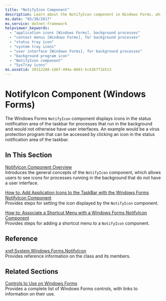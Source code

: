 ```yaml
---
title: "NotifyIcon Component"
description: Learn about the NotifyIcon component in Windows Forms, which displays icons in the the taskbar for processes that run in the background.
ms.date: "03/30/2017"
ms.service: dotnet-framework
helpviewer_keywords: 
  - "application icons [Windows Forms], background processes"
  - "context menus [Windows Forms], for background processes"
  - "status tray icon"
  - "system tray icons"
  - "user interface [Windows Forms], for background processes"
  - "background program icon"
  - "NotifyIcon component"
  - "SysTray icons"
ms.assetid: 20312268-1d67-494a-8601-5c43b7f1b513
---
```

# NotifyIcon Component (Windows Forms)

The Windows Forms `NotifyIcon` component displays icons in the status notification area of the taskbar for processes that run in the background and would not otherwise have user interfaces. An example would be a virus protection program that can be accessed by clicking an icon in the status notification area of the taskbar.  
  
## In This Section  

[NotifyIcon Component Overview](notifyicon-component-overview-windows-forms.md)\
Introduces the general concepts of the `NotifyIcon` component, which allows users to see icons for processes running in the background that do not have a user interface.  
  
[How to: Add Application Icons to the TaskBar with the Windows Forms NotifyIcon Component](app-icons-to-the-taskbar-with-wf-notifyicon.md)\
Provides steps for setting the icon displayed by the `NotifyIcon` component.  
  
[How to: Associate a Shortcut Menu with a Windows Forms NotifyIcon Component](how-to-associate-a-shortcut-menu-with-a-windows-forms-notifyicon-component.md)\
Provides steps for adding a shortcut menu to a `NotifyIcon` component.  
  
## Reference  

<xref:System.Windows.Forms.NotifyIcon>  
Provides reference information on the class and its members.  
  
## Related Sections  

[Controls to Use on Windows Forms](controls-to-use-on-windows-forms.md)\
Provides a complete list of Windows Forms controls, with links to information on their use.
